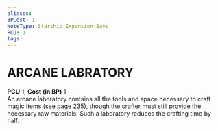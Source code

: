 ```yaml
---
aliases: 
BPCost: 1
NoteType: Starship Expansion Bays
PCU: 1
tags: 
---
```

# ARCANE LABRATORY
**PCU** 1; **Cost (in BP)** 1  
An arcane laboratory contains all the tools and space necessary to craft magic items (see page 235), though the crafter must still provide the necessary raw materials. Such a laboratory reduces the crafting time by half.